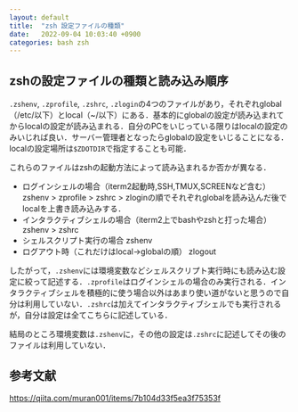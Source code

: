 ```yaml
---
layout: default
title:  "zsh 設定ファイルの種類"
date:   2022-09-04 10:03:40 +0900
categories: bash zsh
---
```




## zshの設定ファイルの種類と読み込み順序

`.zshenv`, `.zprofile`, `.zshrc`, `.zlogin`の4つのファイルがあり，それぞれglobal（/etc/以下）とlocal（~/以下）にある．基本的にglobalの設定が読み込まれてからlocalの設定が読み込まれる．自分のPCをいじっている限りはlocalの設定のみいじれば良い．サーバー管理者となったらglobalの設定をいじることになる．localの設定場所は`$ZDOTDIR`で指定することも可能．

これらのファイルはzshの起動方法によって読み込まれるか否かが異なる．

- ログインシェルの場合（iterm2起動時,SSH,TMUX,SCREENなど含む）
    zshenv > zprofile > zshrc > zloginの順でそれぞれglobalを読み込んだ後でlocalを上書き読み込みする．
- インタラクティブシェルの場合（iterm2上でbashやzshと打った場合）
    zshenv > zshrc
- シェルスクリプト実行の場合
    zshenv
- ログアウト時（これだけはlocal→globalの順）
    zlogout

したがって，`.zshenv`には環境変数などシェルスクリプト実行時にも読み込む設定に絞って記述する．`.zprofile`はログインシェルの場合のみ実行される．インタラクティブシェルを積極的に使う場合以外はあまり使い道がないと思うので自分は利用していない．`.zshrc`は加えてインタラクティブシェルでも実行されるが，自分は設定は全てこちらに記述している．

結局のところ環境変数は`.zshenv`に，その他の設定は`.zshrc`に記述してその後のファイルは利用していない．

<!--
## zlogin
ログインシェルの場合だけ読み込まれる。
zprofileと一緒なのだが、重要なのはzshrcの後に読み込まれるということ。
ちなみにzprofileとzloginを一緒に使うことはあまり想定されていないらしい。
どちらか一方を使うイメージかな

## zlogout
シェルからexitする前に読み込まれる。
最後に定型的な処理をさせたい場合にはここに記述する。


## Zsh 設定ファイルTips
スクリプトが大きくなってきたらコンパイルしましょう
カスタマイズしていくとだんだんファイルが大きくなってきます。
ファイルが多く、とくにスクリプト系が増えると読み込みにも時間がかかってしまい快適さが失われてしまいます。

そんな時は、コンパイルをしましょう。

$ zcompile ~/.zshrc
これを実行すると.zshrc.zwcができます。
このファイルは、zshで自動的に読み取られるようになっています。

ファイル変更を完治して自動的にコンパイルすれば楽ちんですね。
-->



## 参考文献
https://qiita.com/muran001/items/7b104d33f5ea3f75353f
